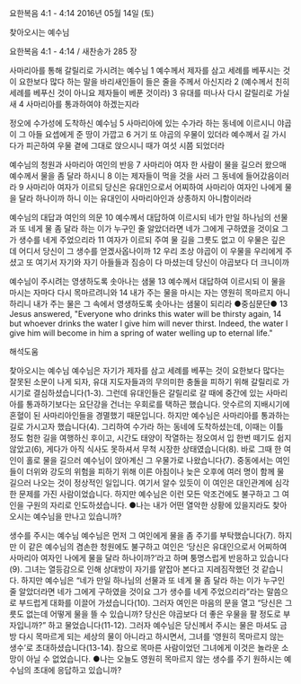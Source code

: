 요한복음 4:1 - 4:14 
2016년 05월 14일 (토)

찾아오시는 예수님



요한복음 4:1 - 4:14 / 새찬송가 285 장


사마리아를 통해 갈릴리로 가시려는 예수님 
1 예수께서 제자를 삼고 세례를 베푸시는 것이 요한보다 많다 하는 말을 바리새인들이 들은 줄을 주께서 아신지라 2 (예수께서 친히 세례를 베푸신 것이 아니요 제자들이 베푼 것이라) 
3 유대를 떠나사 다시 갈릴리로 가실새 4 사마리아를 통과하여야 하겠는지라 

정오에 수가성에 도착하신 예수님
5 사마리아에 있는 수가라 하는 동네에 이르시니 야곱이 그 아들 요셉에게 준 땅이 가깝고 6 거기 또 야곱의 우물이 있더라 예수께서 길 가시다가 피곤하여 우물 곁에 그대로 앉으시니 때가 여섯 시쯤 되었더라 

예수님의 청원과 사마리아 여인의 반응
7 사마리아 여자 한 사람이 물을 길으러 왔으매 예수께서 물을 좀 달라 하시니 8 이는 제자들이 먹을 것을 사러 그 동네에 들어갔음이러라 9 사마리아 여자가 이르되 당신은 유대인으로서 어찌하여 사마리아 여자인 나에게 물을 달라 하나이까 하니 이는 유대인이 사마리아인과 상종하지 아니함이러라 

예수님의 대답과 여인의 의문
10 예수께서 대답하여 이르시되 네가 만일 하나님의 선물과 또 네게 물 좀 달라 하는 이가 누구인 줄 알았더라면 네가 그에게 구하였을 것이요 그가 생수를 네게 주었으리라 11 여자가 이르되 주여 물 길을 그릇도 없고 이 우물은 깊은데 어디서 당신이 그 생수를 얻겠사옵나이까 12 우리 조상 야곱이 이 우물을 우리에게 주셨고 또 여기서 자기와 자기 아들들과 짐승이 다 마셨는데 당신이 야곱보다 더 크니이까 

예수님이 주시려는 영생하도록 솟아나는 샘물
13 예수께서 대답하여 이르시되 이 물을 마시는 자마다 다시 목마르려니와 14 내가 주는 물을 마시는 자는 영원히 목마르지 아니하리니 내가 주는 물은 그 속에서 영생하도록 솟아나는 샘물이 되리라
●중심문단● 13 Jesus answered, "Everyone who drinks this water will be thirsty again, 14 but whoever drinks the water I give him will never thirst. Indeed, the water I give him will become in him a spring of water welling up to eternal life."

해석도움





찾아오시는 예수님 
예수님은 자기가 제자를 삼고 세례를 베푸는 것이 요한보다 많다는 잘못된 소문이 나게 되자, 유대 지도자들과의 무의미한 충돌을 피하기 위해 갈릴리로 가시기로 결심하셨습니다(1-3). 그런데 유대인들은 갈릴리로 갈 때에 중간에 있는 사마리아를 통과하기보다는 요단강을 건너는 우회로를 택하곤 했습니다. 앗수르의 지배시기에 혼혈이 된 사마리아인들을 경멸했기 때문입니다. 하지만 예수님은 사마리아를 통과하는 길로 가시고자 했습니다(4). 그리하여 수가라 하는 동네에 도착하셨는데, 이때는 이틀 정도 험한 길을 여행하신 후이고, 시간도 태양이 작열하는 정오여서 입 한번 떼기도 쉽지 않았고(6), 게다가 아직 식사도  못하셔서 무척 시장한 상태였습니다(8). 바로 그때 한 여인이 홀로 물을 길으러 예수님이 앉아계신 그 우물가로 나왔습니다(7). 중동에서는 여인들이 더위와 강도의 위험을 피하기 위해 이른 아침이나 늦은 오후에 여러 명이 함께 물 길으러 나오는 것이 정상적인 일입니다. 여기서 알수 있듯이 이 여인은 대인관계에 심각한 문제를 가진 사람이었습니다. 하지만 예수님은 이런 모든 악조건에도 불구하고 그 여인을 구원의 자리로 인도하셨습니다. 
●나는 내가 어떤 열악한 상황에 있을지라도 찾아오시는 예수님을 만나고 있습니까? 

생수를 주시는 예수님 
예수님은 먼저 그 여인에게 물을 좀 주기를 부탁했습니다(7). 하지만 이 같은 예수님의 겸손한 청원에도 불구하고 여인은 ‘당신은 유대인으로서 어찌하여 사마리아 여자인 나에게 물을 달라 하나이까?’라고 하며 퉁명스럽게 반응하고 있습니다(9). 그녀는 열등감으로 인해 상대방이 자기를 얕잡아 본다고 지레짐작했던 것 같습니다. 하지만 예수님은 “네가 만일 하나님의 선물과 또 네게 물 좀 달라 하는 이가 누구인 줄 알았더라면 네가 그에게 구하였을 것이요 그가 생수를 네게 주었으리라”라는 말씀으로 부드럽게 대화를 이끌어 가셨습니다(10). 그러자 여인은 마음의 문을 열고 “당신은 그릇도 없는데 어떻게 물을 뜰 수 있습니까? 당신은 야곱보다 더 좋은 우물을 팔 정도로 부자입니까?” 하고 물었습니다(11-12). 그러자 예수님은 당신께서 주시는 물은 마셔도 금방 다시 목마르게 되는 세상의 물이 아니라고 하시면서, 그녀를 ‘영원히 목마르지 않는 생수’로 초대하셨습니다(13-14). 참으로 목마른 사람이었던 그녀에게 이것은 놀라운 소망이 아닐 수 없었습니다. 
●나는 오늘도 영원히 목마르지 않는 생수를 주기 원하시는 예수님의 초대에 응답하고 있습니까?